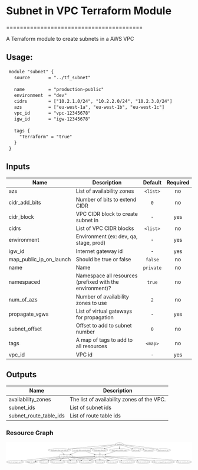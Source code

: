 # Subnet in VPC Terraform Module
========================================

A Terraform module to create subnets in a AWS VPC

Usage:
--------

     module "subnet" {
       source       = "../tf_subnet"

       name         = "production-public"
       environment  = "dev"
       cidrs        = ["10.2.1.0/24", "10.2.2.0/24", "10.2.3.0/24"]
       azs          = ["eu-west-1a", "eu-west-1b", "eu-west-1c"]
       vpc_id       = "vpc-12345678"
       igw_id       = "igw-12345678"

       tags {
         "Terraform" = "true"
       }
     }


## Inputs

| Name | Description | Default | Required |
|------|-------------|:-----:|:-----:|
| azs | List of availability zones | `<list>` | no |
| cidr_add_bits | Number of bits to extend CIDR | `0` | no |
| cidr_block | VPC CIDR block to create subnet in | - | yes |
| cidrs | List of VPC CIDR blocks | `<list>` | no |
| environment | Environment (ex: dev, qa, stage, prod) | - | yes |
| igw_id | Internet gateway id | - | yes |
| map_public_ip_on_launch | Should be true or false | `false` | no |
| name | Name | `private` | no |
| namespaced | Namespace all resources (prefixed with the environment)? | `true` | no |
| num_of_azs | Number of availability zones to use | `2` | no |
| propagate_vgws | List of virtual gateways for propagation | - | yes |
| subnet_offset | Offset to add to subnet number | `0` | no |
| tags | A map of tags to add to all resources | `<map>` | no |
| vpc_id | VPC id | - | yes |

## Outputs

| Name | Description |
|------|-------------|
| availability_zones | The list of availability zones of the VPC. |
| subnet_ids | List of subnet ids |
| subnet_route_table_ids | List of route table ids |


### Resource Graph

![Terraform Graph](graph.png)
